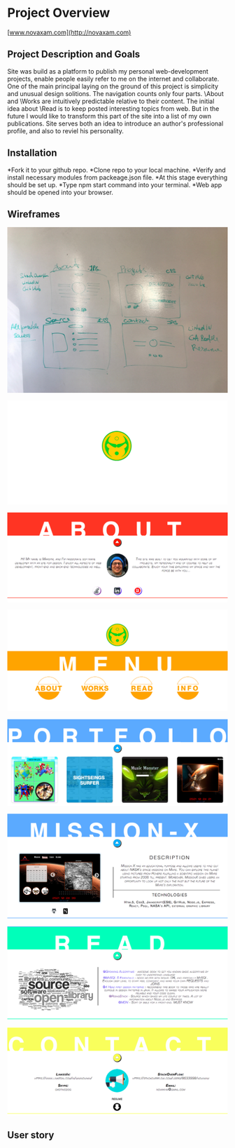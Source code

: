 # Project Overview

[www.novaxam.com](http://novaxam.com)

## Project Description and Goals

Site was build as a platform to publish my personal web-development projects, 
enable people easily refer to me on the internet and collaborate.
One of the main principal laying on the ground of this project is simplicity and
unusual design solitions.
The navigation counts only four parts. \About and \Works are intuitively predictable
relative to their content. The initial idea about \Read is to keep posted interesting
topics from web. But in the future I would like to transform this part of the site
into a list of my own publications.
Site serves both an idea to introduce an author's professional profile,
and also to reviel his personality.

## Installation

*Fork it to your github repo.
*Clone repo to your local machine.
*Verify and install necessary modules from packeage.json file.
*At this stage everything should be set up.
*Type npm start command into your terminal.
*Web app should be opened into your browser.


## Wireframes

![alt text](https://github.com/NovaXam/Portfolio/blob/master/source_materials/mockUps.JPG "MockUps")

![alt text](https://github.com/NovaXam/Portfolio/blob/master/source_materials/main_screen.png "main page")

![alt text](https://github.com/NovaXam/Portfolio/blob/master/source_materials/about.png "about page")

![alt text](https://github.com/NovaXam/Portfolio/blob/master/source_materials/menu.png "menu page")

![alt text](https://github.com/NovaXam/Portfolio/blob/master/source_materials/portfolio.png "portfolio page")

![alt text](https://github.com/NovaXam/Portfolio/blob/master/source_materials/project_page.png "project page")

![alt text](https://github.com/NovaXam/Portfolio/blob/master/source_materials/read_page.png "read page")

![alt text](https://github.com/NovaXam/Portfolio/blob/master/source_materials/contact_page.png "contact page")

## User story

